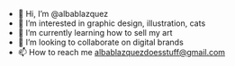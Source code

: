- 👋 Hi, I’m @albablazquez
- 👀 I’m interested in graphic design, illustration, cats
- 🌱 I’m currently learning how to sell my art
- 💞️ I’m looking to collaborate on digital brands
- 📫 How to reach me albablazquezdoesstuff@gmail.com

<!---
albablazquez/albablazquez is a ✨ special ✨ repository because its `README.md` (this file) appears on your GitHub profile.
You can click the Preview link to take a look at your changes.
--->
